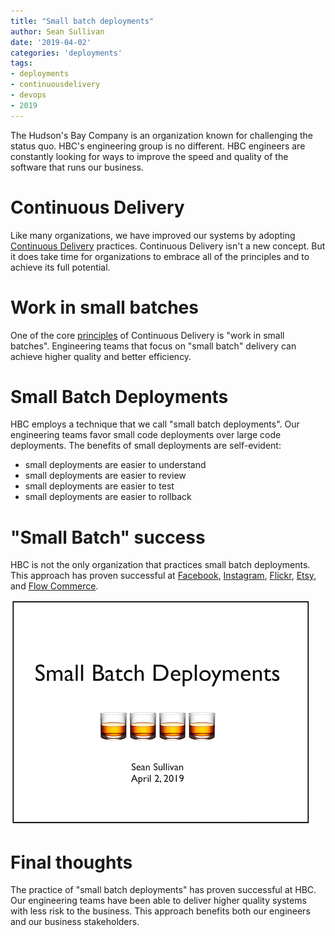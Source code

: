 ```yaml
---
title: "Small batch deployments"
author: Sean Sullivan
date: '2019-04-02'
categories: 'deployments'
tags:
- deployments
- continuousdelivery
- devops
- 2019
---
```


The Hudson's Bay Company is an organization known for challenging the status quo. HBC's engineering group is no different. HBC engineers are constantly looking for ways to improve the speed and quality of the software that runs our business.

# Continuous Delivery
Like many organizations, we have improved our systems by adopting [Continuous Delivery](https://continuousdelivery.com/) practices. Continuous Delivery isn't a new concept. But it does take time for organizations to embrace all of the principles and to achieve its full potential.

# Work in small batches
One of the core [principles](https://continuousdelivery.com/principles/) of Continuous Delivery is "work in small batches". Engineering teams that focus on "small batch" delivery can achieve higher quality and better efficiency.

# Small Batch Deployments

HBC employs a technique that we call "small batch deployments". Our engineering teams favor small code deployments over large code deployments. The benefits of small deployments are self-evident:
- small deployments are easier to understand
- small deployments are easier to review
- small deployments are easier to test
- small deployments are easier to rollback

# "Small Batch" success

HBC is not the only organization that practices small batch deployments. This approach has proven successful at [Facebook](https://www.youtube.com/watch?v=nEmJ_5UHs1g), [Instagram](https://www.youtube.com/watch?v=XNJ30Vy5xSg), [Flickr](https://www.youtube.com/watch?v=LdOe18KhtT4), [Etsy](https://www.kitchensoap.com/2010/06/24/ops-meta-metrics-velocity-2010-slides/), and [Flow Commerce](https://www.infoq.com/presentations/microservices-arch-infrastructure-cd).

[![small-batch-deployments-deck](./assets/images/small-batch-deployments/title-slide-480.png)](https://speakerdeck.com/sullis/small-batch-deployments-2019-04-02)

# Final thoughts

The practice of "small batch deployments" has proven successful at HBC. Our engineering teams have been able to deliver higher quality systems with less risk to the business. This approach benefits both our engineers and our business stakeholders.
